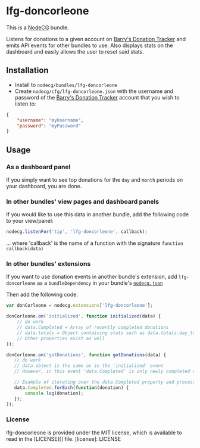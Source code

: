 # lfg-doncorleone
This is a [NodeCG](http://github.com/nodecg/nodecg) bundle.

Listens for donations to a given account on [Barry's Donation Tracker](http://don.barrycarlyon.co.uk) and emits API events for other bundles to use.
Also displays stats on the dashboard and easily allows the user to reset said stats.

## Installation
- Install to `nodecg/bundles/lfg-doncorleone`
- Create `nodecg/cfg/lfg-doncorleone.json` with the username and password of the [Barry's Donation Tracker](http://don.barrycarlyon.co.uk) account
that you wish to listen to:
```json
{
    "username": "myUsername",
    "password": "myPassword"
}
```

## Usage
### As a dashboard panel
If you simply want to see top donations for the `day` and `month` periods on your dashboard, you are done.

### In other bundles' view pages and dashboard panels
If you would like to use this data in another bundle, add the following code to your view/panel:
```javascript
nodecg.listenFor('tip', 'lfg-doncorleone', callback);
```
... where 'callback' is the name of a function with the signature `function callback(data)`

### In other bundles' extensions
If you want to use donation events in another bundle's extension,
add `lfg-doncorleone` as a `bundleDependency` in your bundle's [`nodecg.json`](https://github.com/nodecg/nodecg/wiki/nodecg.json)

Then add the following code:
```javascript
var donCorleone = nodecg.extensions['lfg-doncorleone'];

donCorleone.on('initialized', function initialized(data) {
    // do work
    // data.Completed = Array of recently completed donations
    // data.totals = Object containing stats such as data.totals.day_top and data.totals.month_top
    // Other properties exist as well
));

donCorleone.on('gotDonations', function gotDonations(data) {
   // do work
   // data object is the same as in the 'initialized' event
   // However, in this event 'data.Completed' is only newly completed donations.

   // Example of iterating over the data.Completed property and processing each new donation
   data.Completed.forEach(function(donation) {
       console.log(donation);
   });
));
```

### License
lfg-doncorleone is provided under the MIT license, which is available to read in the [LICENSE][] file.
[license]: LICENSE
